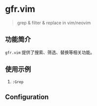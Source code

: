 # gfr.vim
> grep &amp; filter &amp; replace in vim/neovim

## 功能简介

`gfr.vim` 提供了搜索、筛选、替换等相关功能。


## 使用示例

1. `:Grep`

## Configuration

```lua

```

